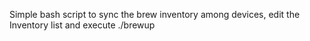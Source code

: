 
Simple bash script to sync the brew inventory among devices, edit the Inventory list and execute ./brewup
